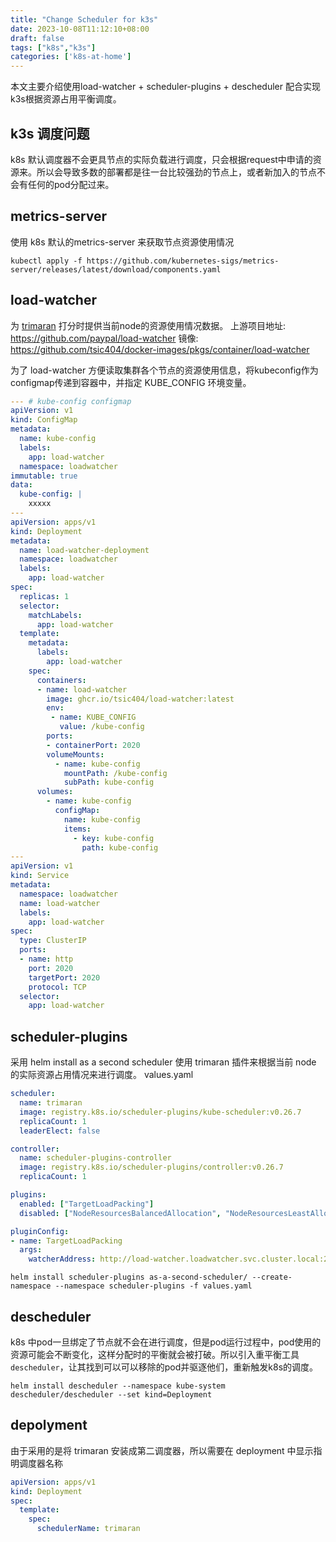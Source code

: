 ```yaml
---
title: "Change Scheduler for k3s"
date: 2023-10-08T11:12:10+08:00
draft: false
tags: ["k8s","k3s"]
categories: ['k8s-at-home']
---
```


本文主要介绍使用load-watcher + scheduler-plugins + descheduler 配合实现k3s根据资源占用平衡调度。

## k3s 调度问题

k8s 默认调度器不会更具节点的实际负载进行调度，只会根据request中申请的资源来。所以会导致多数的部署都是往一台比较强劲的节点上，或者新加入的节点不会有任何的pod分配过来。

## metrics-server

使用 k8s 默认的metrics-server 来获取节点资源使用情况

```shell
kubectl apply -f https://github.com/kubernetes-sigs/metrics-server/releases/latest/download/components.yaml
```

## load-watcher

为 [trimaran](https://github.com/kubernetes-sigs/scheduler-plugins/blob/master/kep/61-Trimaran-real-load-aware-scheduling/README.md) 打分时提供当前node的资源使用情况数据。
上游项目地址: https://github.com/paypal/load-watcher
镜像: https://github.com/tsic404/docker-images/pkgs/container/load-watcher

为了 load-watcher 方便读取集群各个节点的资源使用信息，将kubeconfig作为configmap传递到容器中，并指定 KUBE_CONFIG 环境变量。

```yaml
--- # kube-config configmap
apiVersion: v1
kind: ConfigMap
metadata:
  name: kube-config
  labels:
    app: load-watcher
  namespace: loadwatcher
immutable: true
data:
  kube-config: |
    xxxxx
---
apiVersion: apps/v1
kind: Deployment
metadata:
  name: load-watcher-deployment
  namespace: loadwatcher
  labels:
    app: load-watcher
spec:
  replicas: 1
  selector:
    matchLabels:
      app: load-watcher
  template:
    metadata:
      labels:
        app: load-watcher
    spec:
      containers:
      - name: load-watcher
        image: ghcr.io/tsic404/load-watcher:latest
        env:
         - name: KUBE_CONFIG
           value: /kube-config
        ports:
        - containerPort: 2020
        volumeMounts:
          - name: kube-config
            mountPath: /kube-config
            subPath: kube-config
      volumes:
        - name: kube-config
          configMap:
            name: kube-config
            items:
              - key: kube-config
                path: kube-config
---
apiVersion: v1
kind: Service
metadata:
  namespace: loadwatcher
  name: load-watcher
  labels:
    app: load-watcher
spec:
  type: ClusterIP
  ports:
  - name: http
    port: 2020
    targetPort: 2020
    protocol: TCP
  selector:
    app: load-watcher
```

## scheduler-plugins

采用 helm install as a second scheduler
使用 trimaran 插件来根据当前 node 的实际资源占用情况来进行调度。
values.yaml

```yaml
scheduler:
  name: trimaran
  image: registry.k8s.io/scheduler-plugins/kube-scheduler:v0.26.7
  replicaCount: 1
  leaderElect: false

controller:
  name: scheduler-plugins-controller
  image: registry.k8s.io/scheduler-plugins/controller:v0.26.7
  replicaCount: 1

plugins:
  enabled: ["TargetLoadPacking"]
  disabled: ["NodeResourcesBalancedAllocation", "NodeResourcesLeastAllocated"]

pluginConfig:
- name: TargetLoadPacking
  args:
    watcherAddress: http://load-watcher.loadwatcher.svc.cluster.local:2020
```

```shell
helm install scheduler-plugins as-a-second-scheduler/ --create-namespace --namespace scheduler-plugins -f values.yaml
```

## descheduler

k8s 中pod一旦绑定了节点就不会在进行调度，但是pod运行过程中，pod使用的资源可能会不断变化，这样分配时的平衡就会被打破。所以引入重平衡工具`descheduler`，让其找到可以可以移除的pod并驱逐他们，重新触发k8s的调度。

```shell
helm install descheduler --namespace kube-system descheduler/descheduler --set kind=Deployment
```

## depolyment

由于采用的是将 trimaran 安装成第二调度器，所以需要在 deployment 中显示指明调度器名称

```yaml
apiVersion: apps/v1
kind: Deployment
spec:
  template:
    spec:
      schedulerName: trimaran
```
